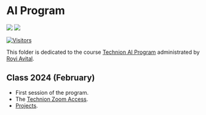 # AI Program

[![](https://i.imgur.com/kvThExG.png)](https://cont-edu.technion.ac.il/programs/%d7%a7%d7%95%d7%a8%d7%a1%d7%99%d7%9d-%d7%91%d7%a9%d7%99%d7%aa%d7%95%d7%a3-%d7%94%d7%a8%d7%a9%d7%95%d7%aa-%d7%9c%d7%97%d7%93%d7%a9%d7%a0%d7%95%d7%aa/%d7%94%d7%9b%d7%a9%d7%a8%d7%aa-%d7%9e%d7%a4%d7%aa%d7%97%d7%99-ai)
[![](./../FixelAlgorithmsLogo.png)](https://fixelalgorithms.gitlab.io/)

[![Visitors](https://hits.seeyoufarm.com/api/count/incr/badge.svg?url=https%3A%2F%2Fgithub.com%2FRoyiAvital%2FStackExchangeCodes&count_bg=%2379C83D&title_bg=%23555555&icon=&icon_color=%23E7E7E7&title=Visitors+%28Daily+%2F+Total%29&edge_flat=false)](https://github.com/FixelAlgorithmsTeam/FixelCourses)

This folder is dedicated to the course [Technion AI Program](https://cont-edu.technion.ac.il/programs/%D7%A7%D7%95%D7%A8%D7%A1%D7%99%D7%9D-%D7%91%D7%A9%D7%99%D7%AA%D7%95%D7%A3-%D7%94%D7%A8%D7%A9%D7%95%D7%AA-%D7%9C%D7%97%D7%93%D7%A9%D7%A0%D7%95%D7%AA/%D7%94%D7%9B%D7%A9%D7%A8%D7%AA-%D7%9E%D7%A4%D7%AA%D7%97%D7%99-ai/) administrated by [Royi Avital](https://fixelalgorithms.gitlab.io/).

## Class 2024 (February)

 - First session of the program.
 - The [Technion Zoom Access](https://technion.zoom.us).
 - [Projects](./Projects.md).

